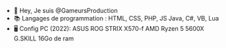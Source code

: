 <!--
- 👋 Hi, I’m @GameursProduction
- 👀 I’m interested in ...
- 🌱 I’m currently learning ...
- 💞️ I’m looking to collaborate on ...
- 📫 How to reach me ...


GameursProduction/GameursProduction is a ✨ special ✨ repository because its `README.md` (this file) appears on your GitHub profile.
You can click the Preview link to take a look at your changes.
--->
- 👋 Hey, Je suis @GameursProduction
- 📚 Langages de programmation :
      HTML, CSS, PHP, JS
      Java, C#, VB, Lua
- 🖥️ Config PC (2022):
      ASUS ROG STRIX X570-f
      AMD Ryzen 5 5600X
      G.SKILL 16Go de ram
